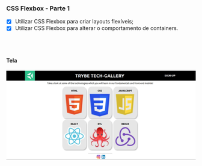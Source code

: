 ### CSS Flexbox - Parte 1

- [x] Utilizar CSS Flexbox para criar layouts flexíveis;
- [x] Utilizar CSS Flexbox para alterar o comportamento de containers.
<br/>
<br/>

#### Tela

![Tela do Projeto](tela-6.3.jpeg)




